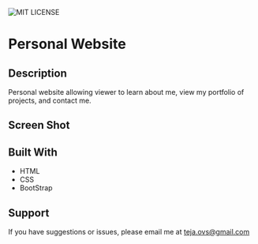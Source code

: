 
![MIT LICENSE](https://img.shields.io/github/license/charanteja-ovs/charanteja-ovs.github.io)

# Personal Website

## Description

Personal website allowing viewer to learn about me, view my portfolio of projects, and contact me. 

## Screen Shot
<!-- 
![intro](landingpage.png) -->

<!-- 
## Usage

1. Open in browser
2. Use buttons on navigation bar to navigate to appropriate views. -->

## Built With

* HTML
* CSS
* BootStrap


## Support
If you have suggestions or issues, please email me at [teja.ovs@gmail.com](www.google.com)
